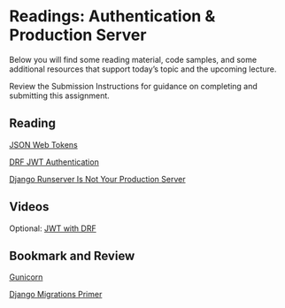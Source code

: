 # Readings: Authentication & Production Server

Below you will find some reading material, code samples, and some additional resources that support today’s topic and the upcoming lecture.

Review the Submission Instructions for guidance on completing and submitting this assignment.

## Reading

[JSON Web Tokens](https://jwt.io/introduction/)

[DRF JWT Authentication](https://simpleisbetterthancomplex.com/tutorial/2018/12/19/how-to-use-jwt-authentication-with-django-rest-framework.html)

[Django Runserver Is Not Your Production Server](https://build.vsupalov.com/django-runserver-in-production/)

## Videos

Optional: [JWT with DRF](https://www.youtube.com/watch?v=Fhcn2qx-4VQ)

## Bookmark and Review

[Gunicorn](https://gunicorn.org/)

[Django Migrations Primer](https://realpython.com/django-migrations-a-primer/)